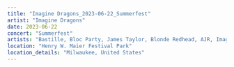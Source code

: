 ```yaml
---
title: "Imagine Dragons_2023-06-22_Summerfest"
artist: "Imagine Dragons"
date: 2023-06-22
concert: "Summerfest"
artists: "Bastille, Bloc Party, James Taylor, Blonde Redhead, AJR, Imagine Dragons"
location: "Henry W. Maier Festival Park"
location_details: "Milwaukee, United States"
---
```

